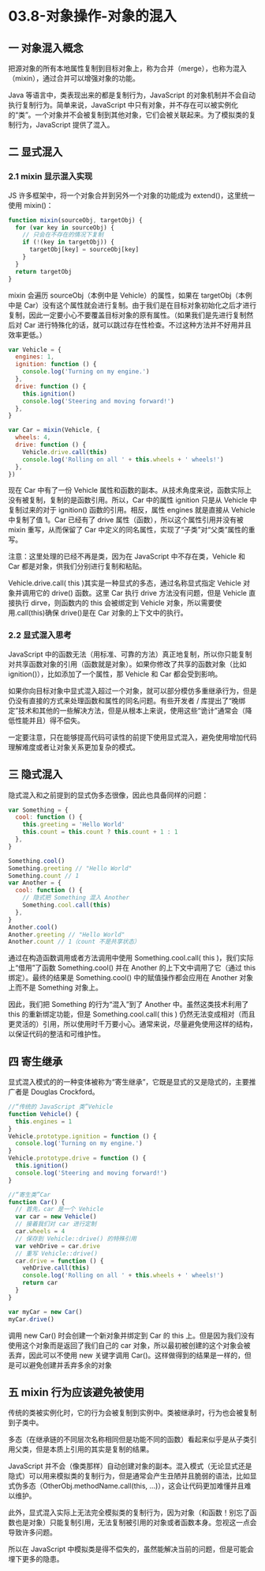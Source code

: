 # 03.8-对象操作-对象的混入

## 一 对象混入概念

把源对象的所有本地属性复制到目标对象上，称为合并（merge），也称为混入（mixin），通过合并可以增强对象的功能。

Java 等语言中，类表现出来的都是复制行为，JavaScript 的对象机制并不会自动执行复制行为。简单来说，JavaScript 中只有对象，并不存在可以被实例化的“类”。一个对象并不会被复制到其他对象，它们会被关联起来。为了模拟类的复制行为，JavaScript 提供了混入。

## 二 显式混入

### 2.1 mixin 显示混入实现

JS 许多框架中，将一个对象合并到另外一个对象的功能成为 extend()，这里统一使用 mixin()：

```js
function mixin(sourceObj, targetObj) {
  for (var key in sourceObj) {
    // 只会在不存在的情况下复制
    if (!(key in targetObj)) {
      targetObj[key] = sourceObj[key]
    }
  }
  return targetObj
}
```

mixin 会遍历 sourceObj（本例中是 Vehicle）的属性，如果在 targetObj（本例中是 Car）没有这个属性就会进行复制。由于我们是在目标对象初始化之后才进行复制，因此一定要小心不要覆盖目标对象的原有属性。（如果我们是先进行复制然后对 Car 进行特殊化的话，就可以跳过存在性检查。不过这种方法并不好用并且效率更低。）

```js
var Vehicle = {
  engines: 1,
  ignition: function () {
    console.log('Turning on my engine.')
  },
  drive: function () {
    this.ignition()
    console.log('Steering and moving forward!')
  },
}

var Car = mixin(Vehicle, {
  wheels: 4,
  drive: function () {
    Vehicle.drive.call(this)
    console.log('Rolling on all ' + this.wheels + ' wheels!')
  },
})
```

现在 Car 中有了一份 Vehicle 属性和函数的副本。从技术角度来说，函数实际上没有被复制，复制的是函数引用。所以，Car 中的属性 ignition 只是从 Vehicle 中复制过来的对于 ignition() 函数的引用。相反，属性 engines 就是直接从 Vehicle 中复制了值 1。Car 已经有了 drive 属性（函数），所以这个属性引用并没有被 mixin 重写，从而保留了 Car 中定义的同名属性，实现了“子类”对“父类”属性的重写。

注意：这里处理的已经不再是类，因为在 JavaScript 中不存在类，Vehicle 和 Car 都是对象，供我们分别进行复制和粘贴。

Vehicle.drive.call( this )其实是一种显式的多态，通过名称显式指定 Vehicle 对象并调用它的 drive() 函数。这里 Car 执行 drive 方法没有问题，但是 Vehicle 直接执行 dirve，则函数内的 this 会被绑定到 Vehicle 对象，所以需要使用.call(this)确保 drive()是在 Car 对象的上下文中的执行。

### 2.2 显式混入思考

JavaScript 中的函数无法（用标准、可靠的方法）真正地复制，所以你只能复制对共享函数对象的引用（函数就是对象）。如果你修改了共享的函数对象（比如 ignition()），比如添加了一个属性，那 Vehicle 和 Car 都会受到影响。

如果你向目标对象中显式混入超过一个对象，就可以部分模仿多重继承行为，但是仍没有直接的方式来处理函数和属性的同名问题。有些开发者 / 库提出了“晚绑定”技术和其他的一些解决方法，但是从根本上来说，使用这些“诡计”通常会（降低性能并且）得不偿失。

一定要注意，只在能够提高代码可读性的前提下使用显式混入，避免使用增加代码理解难度或者让对象关系更加复杂的模式。

## 三 隐式混入

隐式混入和之前提到的显式伪多态很像，因此也具备同样的问题：

```js
var Something = {
  cool: function () {
    this.greeting = 'Hello World'
    this.count = this.count ? this.count + 1 : 1
  },
}

Something.cool()
Something.greeting // "Hello World"
Something.count // 1
var Another = {
  cool: function () {
    // 隐式把 Something 混入 Another
    Something.cool.call(this)
  },
}
Another.cool()
Another.greeting // "Hello World"
Another.count // 1（count 不是共享状态）
```

通过在构造函数调用或者方法调用中使用 Something.cool.call( this )，我们实际上“借用”了函数 Something.cool() 并在 Another 的上下文中调用了它（通过 this 绑定）。最终的结果是 Something.cool() 中的赋值操作都会应用在 Another 对象上而不是 Something 对象上。

因此，我们把 Something 的行为“混入”到了 Another 中。虽然这类技术利用了 this 的重新绑定功能，但是 Something.cool.call( this ) 仍然无法变成相对（而且更灵活的）引用，所以使用时千万要小心。通常来说，尽量避免使用这样的结构，以保证代码的整洁和可维护性。

## 四 寄生继承

显式混入模式的的一种变体被称为“寄生继承”，它既是显式的又是隐式的，主要推广者是 Douglas Crockford。

```js
//“传统的 JavaScript 类”Vehicle
function Vehicle() {
  this.engines = 1
}
Vehicle.prototype.ignition = function () {
  console.log('Turning on my engine.')
}
Vehicle.prototype.drive = function () {
  this.ignition()
  console.log('Steering and moving forward!')
}

//“寄生类”Car
function Car() {
  // 首先，car 是一个 Vehicle
  var car = new Vehicle()
  // 接着我们对 car 进行定制
  car.wheels = 4
  // 保存到 Vehicle::drive() 的特殊引用
  var vehDrive = car.drive
  // 重写 Vehicle::drive()
  car.drive = function () {
    vehDrive.call(this)
    console.log('Rolling on all ' + this.wheels + ' wheels!')
    return car
  }
}

var myCar = new Car()
myCar.drive()
```

调用 new Car() 时会创建一个新对象并绑定到 Car 的 this 上。但是因为我们没有使用这个对象而是返回了我们自己的 car 对象，所以最初被创建的这个对象会被丢弃，因此可以不使用 new 关键字调用 Car()。这样做得到的结果是一样的，但是可以避免创建并丢弃多余的对象

## 五 mixin 行为应该避免被使用

传统的类被实例化时，它的行为会被复制到实例中。类被继承时，行为也会被复制到子类中。

多态（在继承链的不同层次名称相同但是功能不同的函数）看起来似乎是从子类引用父类，但是本质上引用的其实是复制的结果。

JavaScript 并不会（像类那样）自动创建对象的副本。混入模式（无论显式还是隐式）可以用来模拟类的复制行为，但是通常会产生丑陋并且脆弱的语法，比如显式伪多态（OtherObj.methodName.call(this, ...)），这会让代码更加难懂并且难以维护。

此外，显式混入实际上无法完全模拟类的复制行为，因为对象（和函数！别忘了函数也是对象）只能复制引用，无法复制被引用的对象或者函数本身。忽视这一点会导致许多问题。

所以在 JavaScript 中模拟类是得不偿失的，虽然能解决当前的问题，但是可能会埋下更多的隐患。
